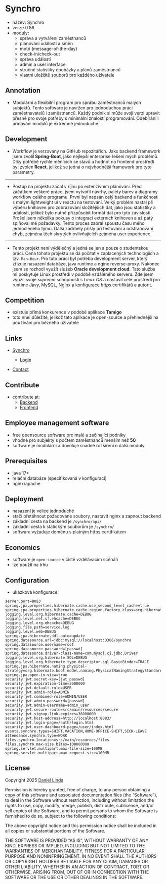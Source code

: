 # Synchro

- název: Synchro
- verze 0.86
- moduly:
    - správa a vytváření zaměstnanců
    - plánování událostí a směn
    - motd (message-of-the-day)
    - check-in/check-out
    - správa událostí
    - admin a user interface
    - stručné statistiky docházky a plánů zaměstnanců
    - vlastní uložiště souborů pro každého uživatele

## Annotation

- Modulární a flexibilní program pro sprábu zaměstnanců malých subjektů. Tento software je navržen pro jednoduchou práci
  zaměstnavatelů i zaměstnanců. Každý podnik si může svojí verzi upravit přesně pro svoje potřeby s minimální znalostí
  programování. Odebírání i přidávání modulů je extrémně jednoduché.

## Development

- Workflow je verzovaný na GitHub repozitářích.
  Jako backend framework jsem zvolil **Spring-Boot**, jako nejlepší enterprise řešení mých problémů.
  Díky potřebě rychle měnících se stavů a hodnot na frontend prostředí byl zvolen **React**, jelikož se jedná o
  nejvhodnější framework pro tyto parametry.

---

- Postup na projektu začal v říjnu po extenzivním plánování. Před začátkem veškeré práce, jsem vytvořil návrhy, palety
  barev a diagramy workflow celého programu. První byl napsán celý backend a funkčnosti s malým lightweight ui v reactu
  na testování. Velký problém nastal při výběru knihoven pro zobrazování složitějších dat, jako jsou statistiky a
  události, jelikož bylo nutné přizpůsobit formát dat pro tyto závislosti. Prošel jsem několika pokusy o integraci
  externích knihoven a až pátý splňoval mé požadavky. Tento proces zabral spoustu času mého jednočleného týmu.
  Další zádrhely přišly při testování a odstraňování chyb, zejména těch skrytých ovlivňujících zejména user experience.

---

- Tento projekt není výdělečný a jedná se jen a pouze o studentskou práci. Cena tohoto projektu se dá počítat v
  zaplacených technologiich a tzv. `Man-Hour`. Pro tuto práci byl potřeba development server, který zřizuje nasazení
  databáze, java runtime a nginx reverse-proxy. Nakonec jsem se rozhodl využít služeb **Oracle development cloud**. Tato
  služba mi poskytuje Linux prostředí v podobě vzdáleného serveru. Zde jsem využil svoje *supreme* schopnosti s *Linux
  OS* a nastavil celé prostředí pro runtime Javy, MySQL, Nginx a konfigurace *https* certifikátů a autorit.

## Competition

- existuje přímá konkurence v podobě aplikace **Tamigo**
- toto nneí důležité, jelikož tato aplikace je open-source a přehlednější na používání pro bězného uživatele

## Links

- [Synchro](https://daniellinda.net)
    - [Login](https://daniellinda.net/synchro/api/auth/index.html)

- [Contact](https://daniellinda.net/linktree/)

## Contribute

- contribute at:
    - [Backend](https://github.com/WMeindW/synchro-backend)
    - [Frontend](https://github.com/WMeindW/synchro-react)

## Employee management software

- free opensource software pro malé a začínající podniky
- vhodné pro subjekty s počtem zaměstnanců menším než **50**
- software je modulární a dovoluje snadné rozšíření o další moduly

## Prerequisites

- java 17+
- relační databáze (specifikovaná v konfiguraci)
- nginx/apache

## Deployment

- nasazení je velice jednoduché
- stačí přetáhnout požadované soubory, nastavit nginx a zapnout backend
- základní cesta na backend je `/synchro/api/`
- základní cesta k statickým souborům je `/synchro/`
- software vyžaduje doménu s platným https certifikátem

## Economics

- software je `open-source` v čistě vzdělávacím scénáři
- lze použít na trhu

## Configuration

- ukázková konfigurace:

```properties
server.port=8083
spring.jpa.properties.hibernate.cache.use_second_level_cache=true
spring.jpa.properties.hibernate.cache.region.factory_class=org.hibernate.cache.ehcache.EhCacheRegionFactory
logging.level.org.hibernate.cache=DEBUG
logging.level.net.sf.ehcache=DEBUG
logging.level.org.ehcache=DEBUG
logging.file.path=service.log
logging.level.web=DEBUG
spring.jpa.hibernate.ddl-auto=update
spring.datasource.url=jdbc:mysql://localhost:3306/synchro
spring.datasource.username=root
spring.datasource.password=[passwd]
spring.datasource.driver-class-name=com.mysql.cj.jdbc.Driver
logging.level.org.hibernate.SQL=DEBUG
logging.level.org.hibernate.type.descriptor.sql.BasicBinder=TRACE
spring.jpa.hibernate.naming.physical-strategy=org.hibernate.boot.model.naming.PhysicalNamingStrategyStandardImpl
spring.jpa.open-in-view=true
security.jwt.secret-key=[jwt_passwd]
security.jwt.expiration-time=3600000
security.jwt.default-role=USER
security.jwt.admin-role=ADMIN
security.jwt.combined-role=ADMIN/USER
security.jwt.admin-password=[passwd]
security.jwt.admin-username=admin_user
security.jwt.secure-route=src/main/resources/secure
security.jwt.signup-link-expires=36000000
security.jwt.host-address=http://localhost:8083/
security.jwt.login-page=/auth/login.html
security.jwt.user-dashboard-page=/user/index.html
events.synchro.types=SHIFT,VACATION,HOME-OFFICE-SHIFT,SICK-LEAVE
attendance.synchro.type=WORK
files.synchro.location=src/main/resources/files
files.synchro.max-size.bites=100000000
spring.servlet.multipart.max-file-size=100MB
spring.servlet.multipart.max-request-size=100MB
```

## License

Copyright 2025 [Daniel Linda](https://daniellinda.net/linktree/)

Permission is hereby granted, free of charge, to any person obtaining a copy of this software and associated
documentation files (the “Software”), to deal in the Software without restriction, including without limitation the
rights to use, copy, modify, merge, publish, distribute, sublicense, and/or sell copies of the Software, and to permit
persons to whom the Software is furnished to do so, subject to the following conditions:

The above copyright notice and this permission notice shall be included in all copies or substantial portions of the
Software.

THE SOFTWARE IS PROVIDED “AS IS”, WITHOUT WARRANTY OF ANY KIND, EXPRESS OR IMPLIED, INCLUDING BUT NOT LIMITED TO THE
WARRANTIES OF MERCHANTABILITY, FITNESS FOR A PARTICULAR PURPOSE AND NONINFRINGEMENT. IN NO EVENT SHALL THE AUTHORS OR
COPYRIGHT HOLDERS BE LIABLE FOR ANY CLAIM, DAMAGES OR OTHER LIABILITY, WHETHER IN AN ACTION OF CONTRACT, TORT OR
OTHERWISE, ARISING FROM, OUT OF OR IN CONNECTION WITH THE SOFTWARE OR THE USE OR OTHER DEALINGS IN THE SOFTWARE.